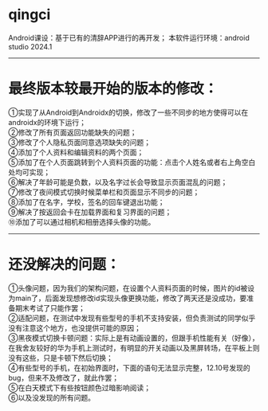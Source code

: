 # qingci
Android课设：基于已有的清辞APP进行的再开发；
本软件运行环境：android studio 2024.1

----------

最终版本较最开始的版本的修改：  
=
①实现了从Android到Androidx的切换，修改了一些不同步的地方使得可以在androidx的环境下运行；  
②修改了所有页面返回功能缺失的问题；  
③修改了个人隐私页面同意选项缺失的问题；  
④添加了个人资料和编辑资料的两个页面；  
⑤添加了在个人页面跳转到个人资料页面的功能：点击个人姓名或者右上角空白处均可实现；  
⑥解决了年龄可能是负数，以及名字过长会导致显示页面混乱的问题；  
⑦修改了夜间模式切换时候菜单栏和页面显示不同步的问题；  
⑧添加了在名字，学校，签名的回车键退出功能；  
⑨解决了按返回会卡在加载界面和复习界面的问题；  
⑩添加了可以通过相机和相册选择头像的功能。 

----------

还没解决的问题：
=
①头像问题，因为我们的架构问题，在设置个人资料页面的时候，图片的id被设为main了，后面发现想修改id实现头像更换功能，修改了两天还是没成功，要准备期末考试了只能作罢；  
②适配问题，在测试中发现有些型号的手机不支持安装，但负责测试的同学似乎没有注意这个地方，也没提供可能的原因；  
③黑夜模式切换卡顿问题：实际上是有动画设置的，但跟手机性能有关（好像），在我舍友较好的华为手机上测试时，有明显的开关动画以及黑屏转场，在平板上则没有这些，只是卡顿下然后切换；   
④有些型号的手机，在初始界面时，下面的语句无法显示完整，12.10号发现的bug，但来不及修改了，就此作罢；  
⑤在白天模式下有些按钮颜色过暗影响阅读；  
⑥以及没发现的所有问题。
